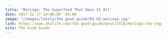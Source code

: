 ```yaml
---
title: 'Moringa: The Superfood That Does It All'
date: 2017-12-17 19:00:00 -05:00
image: "/images/lately/the_good_guide/04_GG_moringa.jpg"
link: https://www.ahalife.com/the-good-guide/post/2410/moringa-the-ingredient-that-does-it-all
site: The Good Guide
---
```


